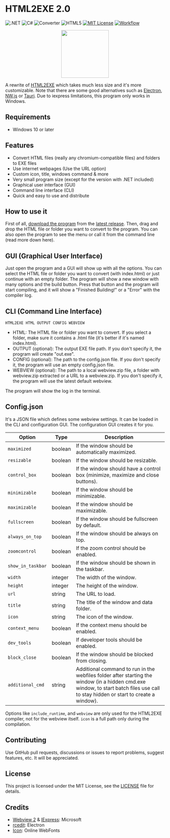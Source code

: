 # HTML2EXE 2.0
![.NET](https://img.shields.io/badge/.NET-5C2D91?logo=.net&logoColor=white)
![C#](https://img.shields.io/badge/c%23-%23239120.svg?logo=csharp&logoColor=white)
![Converter](https://img.shields.io/badge/converter-gray)
![HTML5](https://img.shields.io/badge/html5-%23E34F26.svg?logo=html5&logoColor=white)
[![MIT License](https://img.shields.io/badge/license-MIT-blue)](./LICENSE)
[![Workflow](https://github.com/jgc777/HTML2EXE-2.0/actions/workflows/publish.yml/badge.svg)](https://github.com/jgc777/HTML2EXE-2.0/actions/workflows/publish.yml)

<p align="center"><img src="icon.png" width="150"></p>

A rewrite of [HTML2EXE](https://jgc777.github.io/HTML2EXE) which takes much less size and it's more customizable. Note that there are some good alternatives such as [Electron](https://www.electronjs.org/docs/latest/), [NW.js](https://nwjs.readthedocs.io/en/latest/) or [Tauri](https://v2.tauri.app/start/). Due to iexpress limitations, this program only works in Windows.

## Requirements
- Windows 10 or later

## Features
- Convert HTML files (really any chromium-compatible files) and folders to EXE files
- Use internet webpages (Use the URL option)
- Custom icon, title, windows command & more
- Very small program size (except for the version with .NET included)
- Graphical user interface (GUI)
- Command line interface (CLI)
- Quick and easy to use and distribute

## How to use it
First of all, [download the program](https://github.com/jgc777/HTML2EXE-2.0/releases/latest/download/HTML2EXE.exe) from the [latest release](https://github.com/jgc777/HTML2EXE-2.0/releases/latest/). Then, drag and drop the HTML file or folder you want to convert to the program. You can also open the program to see the menu or call it from the command line (read more down here).

## GUI (Graphical User Interface)
Just open the program and a GUI will show up with all the options. You can select the HTML file or folder you want to convert (with index.html) or just continue with an empty folder. The program will show a new window with many options and the build button. Press that button and the program will start compiling, and it will show a "Finished Building!" or a "Error" with the compiler log.

## CLI (Command Line Interface)
`HTML2EXE HTML OUTPUT CONFIG WEBVIEW`

- HTML: The HTML file or folder you want to convert. If you select a folder, make sure it contains a .html file (it's better if it's named index.html).
- OUTPUT (optional): The output EXE file path. If you don't specify it, the program will create "out.exe".
- CONFIG (optional): The path to the config.json file. If you don't specify it, the program will use an empty config.json file.
- WEBVIEW (optional): The path to a local webview.zip file, a folder with webview.zip extracted or a URL to a webview.zip. If you don't specify it, the program will use the latest default webview.

The program will show the log in the terminal.

## Config.json
It's a JSON file which defines some webview settings. It can be loaded in the CLI and configuration GUI. The configuration GUI creates it for you.

| Option             | Type     | Description                                                                |
|--------------------|----------|----------------------------------------------------------------------------|
| `maximized`        | boolean  | If the window should be automatically maximized.                           |
| `resizable`        | boolean  | If the window should be resizable.                                         |
| `control_box`      | boolean  | If the window should have a control box (minimize, maximize and close buttons). |
| `minimizable`      | boolean  | If the window should be minimizable.                                       |
| `maximizable`      | boolean  | If the window should be maximizable.                                       |
| `fullscreen`       | boolean  | If the window should be fullscreen by default.                             |
| `always_on_top`    | boolean  | If the window should be always on top.                                     |
| `zoomcontrol`      | boolean  | If the zoom control should be enabled.                                     |
| `show_in_taskbar`  | boolean  | If the window should be shown in the taskbar.                              |
| `width`            | integer  | The width of the window.                                                   |
| `height`           | integer  | The height of the window.                                                  |
| `url`              | string   | The URL to load.                                                           |
| `title`            | string   | The title of the window and data folder.                                   |
| `icon`             | string   | The icon of the window.                                                    |
| `context_menu`     | boolean  | If the context menu should be enabled.                                     |
| `dev_tools`        | boolean  | If developer tools should be enabled.                                      |
| `block_close`      | boolean  | If the window should be blocked from closing.                              |
| `additional_cmd`   | string   | Additional command to run in the webfiles folder after starting the window (in a hidden cmd.exe window, to start batch files use call to stay hidden or start to create a window). |

Options like `include_runtime`, and `webview` are only used for the HTML2EXE compiler, not for the webview itself. `icon` is a full path only during the compilation.

## Contributing
Use GitHub pull requests, discussions or issues to report problems, suggest features, etc. It will be appreciated.

## License
This project is licensed under the MIT License, see the [LICENSE](LICENSE) file for details.

## Credits
- [Webview 2](https://developer.microsoft.com/es-es/microsoft-edge/webview2) & [IExpress](https://es.wikipedia.org/wiki/IExpress): Microsoft
- [rcedit](https://github.com/electron/rcedit): Electron
- [Icon](https://www.onlinewebfonts.com/icon/454233): Online WebFonts
